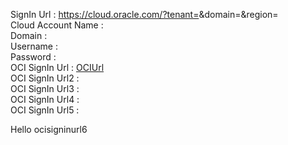 SignIn Url :  https://cloud.oracle.com/?tenant=<inject key="tenantdomainname" enableCopy="false" />&domain=<inject key="aaddomain" enableCopy="false" />&region=<inject key="resourcegroupregion" enableCopy="false" /></br>
Cloud Account Name :  <inject key="tenantdomainname"></inject></br>
Domain : <inject key="aaddomain"></inject></br>
Username : <inject key="AzureAdUserEmail"></inject></br>
Password : <inject key="AzureAdUserPassword"></inject></br>
OCI SignIn Url : [OCIUrl](<inject key="ocisigninurl" enableCopy="false" />)</br>
OCI SignIn Url2 : [<inject key="ocisigninurl" enableCopy="false" />](<inject key="ocisigninurl" enableCopy="false" />)</br>
OCI SignIn Url3 : [<inject key="ocisigninurl" enableCopy="false" />](<inject key="ocisigninurl"/>)</br>
OCI SignIn Url4 : <inject key="ocisigninurl" enableCopy="false" /></br>
OCI SignIn Url5 : <inject key="ocisigninurl" /></br>


Hello
ocisigninurl6
